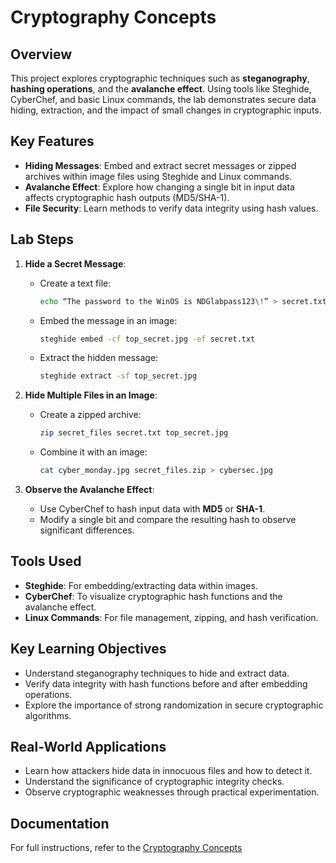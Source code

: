 # Cryptography Concepts

## Overview

This project explores cryptographic techniques such as **steganography**, **hashing operations**, and the **avalanche effect**. Using tools like Steghide, CyberChef, and basic Linux commands, the lab demonstrates secure data hiding, extraction, and the impact of small changes in cryptographic inputs.

## Key Features

- **Hiding Messages**: Embed and extract secret messages or zipped archives within image files using Steghide and Linux commands.
- **Avalanche Effect**: Explore how changing a single bit in input data affects cryptographic hash outputs (MD5/SHA-1).
- **File Security**: Learn methods to verify data integrity using hash values.

## Lab Steps

1. **Hide a Secret Message**:
   - Create a text file:
     ```bash
     echo “The password to the WinOS is NDGlabpass123\!” > secret.txt
     ```
   - Embed the message in an image:
     ```bash
     steghide embed -cf top_secret.jpg -ef secret.txt
     ```
   - Extract the hidden message:
     ```bash
     steghide extract -sf top_secret.jpg
     ```

2. **Hide Multiple Files in an Image**:
   - Create a zipped archive:
     ```bash
     zip secret_files secret.txt top_secret.jpg
     ```
   - Combine it with an image:
     ```bash
     cat cyber_monday.jpg secret_files.zip > cybersec.jpg
     ```

3. **Observe the Avalanche Effect**:
   - Use CyberChef to hash input data with **MD5** or **SHA-1**.
   - Modify a single bit and compare the resulting hash to observe significant differences.

## Tools Used

- **Steghide**: For embedding/extracting data within images.
- **CyberChef**: To visualize cryptographic hash functions and the avalanche effect.
- **Linux Commands**: For file management, zipping, and hash verification.

## Key Learning Objectives

- Understand steganography techniques to hide and extract data.
- Verify data integrity with hash functions before and after embedding operations.
- Explore the importance of strong randomization in secure cryptographic algorithms.

## Real-World Applications

- Learn how attackers hide data in innocuous files and how to detect it.
- Understand the significance of cryptographic integrity checks.
- Observe cryptographic weaknesses through practical experimentation.

## Documentation

For full instructions, refer to the [Cryptography Concepts](https://github.com/StephVergil/Cryptography-Concepts/blob/main/Cryptography%20Concepts%20copy.docx)

